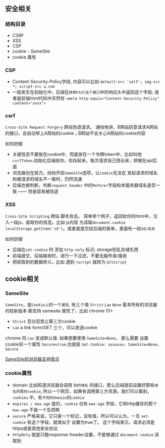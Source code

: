 ## 安全相关

### 结构目录
- CSRF
- XSS
- CSP
- cookie - SameSite
- cookie 属性

### CSP
- Content-Security-Policy字段, 内容可以比如 `default-src 'self'; img-src *; script-src a.com`
- 一般发生在初始化中，后端在`获取html这个接口`中的响应头中返回这个字段; 或者是前端html代码中天然有 `<meta http-equiv="Content-Security-Policy" content="xxxx">`

### csrf
`Cross-Site Request Forgery` 跨站伪造请求。 通俗地讲，B网站刻意请求A网站的接口，会自动带上A网站的cookie；B网站不会关心A网站的cookie内容

如何防御
- 关键信息不要放在cookie中，而是放在一个令牌token中，比如叫他`csrfToken`.初始化后端给你，你存起来，每次请求自己捞出来，拼接在api后面
- 浏览器也在努力，纷纷开启`SameSite`选项，让`cookie`无法在 发起请求的域名和被请求的域名不一致时，仍然流通
- 后端也做判断，判断`request header` 中的`Referer`字段和本服务器域名是否一致 —— 但是容易被伪造

### XSS
`Cross-Site Scripting` 跨站 脚本攻击。 简单举个例子，返回给你的html中，注入一段js，偷取你的信息。比如 js内容 为读取`document.cookie` `localStorage.getItem('id')`。或者是提交给后端的表单，里面有一段`SQL攻击`

如何防御
- 后端在`set-cookie` 时 添加 `http-only` 标识; storage别乱存储东西
- 前端提交、后端接收时，进行一下过滤，不要无脑传递/接收
- 把获取到的数据转义。比如 遇到 `<script` 就转为 `&ltscript`


## cookie相关

### SameSite
`SameSite`，是`Cookie上`的一个`属性`, 有三个值 `Strict` `Lax` `None`
基本所有的浏览器 的较新版本 都支持 samesite 属性了，比如 chrome 51+

- `Strict` 百分百禁止第三方cookie
- `Lax` a  link form/GET 三个，可以发送cookie

chrome 将 `Lax` 变成默认值. 如果想要使用 `SameSite=None`， 那么需要 设置cookie另一个属性 `Secure=true`,也就是
`Set-Cookie: xxxxxxx; SameSite=None; Secure`

[SameSite的浏览器支持情况](https://caniuse.com/?search=SameSite)

### cookie属性
- domain 比如知道浏览器会调用 `别的域名` 的接口，那么后端提前设置好那些`域名所需的cookie`; 所以一个网页，如果有调用第三方资源，我们可以看到，`cookies` 中，有`不同的domain`的`cookie`
- `expires / max-age` 是的，`cookie` 也有 `max-age` 字段，它和http缓存的那个`max-age` 不是一个东西啊
- `secure` 严格来说，它只是一个标记，没有值，所以可以认为，一旦 `set-cookie` 有这个字段，就类似于 设置为true了。 这个字段表示，请求必须是https或者其他安全协议
- `httpOnly` 就是只能response-header设置，不能够通过 `document.cookie` 读取到

